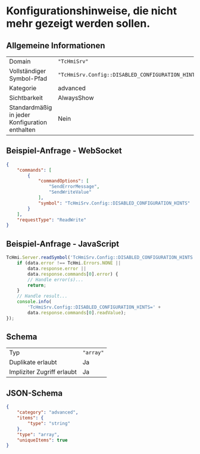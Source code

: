 # Konfigurationshinweise, die nicht mehr gezeigt werden sollen.

## Allgemeine Informationen

|  |  |
| - | - |
| Domain | `"TcHmiSrv"` |
| Vollständiger Symbol-Pfad | `"TcHmiSrv.Config::DISABLED_CONFIGURATION_HINTS"` |
| Kategorie | advanced |
| Sichtbarkeit | AlwaysShow |
| Standardmäßig in jeder Konfiguration enthalten | Nein |

## Beispiel-Anfrage - WebSocket

```json
{
    "commands": [
        {
            "commandOptions": [
                "SendErrorMessage",
                "SendWriteValue"
            ],
            "symbol": "TcHmiSrv.Config::DISABLED_CONFIGURATION_HINTS"
        }
    ],
    "requestType": "ReadWrite"
}
```

## Beispiel-Anfrage - JavaScript

```javascript
TcHmi.Server.readSymbol('TcHmiSrv.Config::DISABLED_CONFIGURATION_HINTS', data => {
    if (data.error !== TcHmi.Errors.NONE ||
        data.response.error ||
        data.response.commands[0].error) {
        // Handle error(s)...
        return;
    }
    // Handle result...
    console.info(
        'TcHmiSrv.Config::DISABLED_CONFIGURATION_HINTS=' +
        data.response.commands[0].readValue);
});
```

## Schema

|  |  |
| - | - |
| Typ | `"array"` |
| Duplikate erlaubt | Ja |
| Impliziter Zugriff erlaubt | Ja |

## JSON-Schema

```json
{
    "category": "advanced",
    "items": {
        "type": "string"
    },
    "type": "array",
    "uniqueItems": true
}
```
